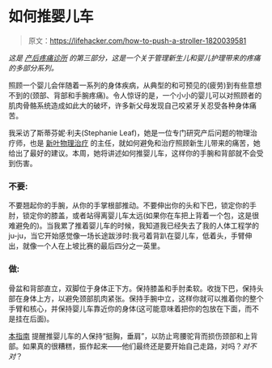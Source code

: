 # 如何推婴儿车

> 原文：<https://lifehacker.com/how-to-push-a-stroller-1820039581>

*这是* [*产后疼痛诊所*](https://lifehacker.com/tag/postpartum-pain-clinic) *的第三部分，这是一个关于管理新生儿和婴儿护理带来的疼痛的多部分系列。*



照顾一个婴儿会伴随着一系列的身体疾病，从典型的和可预见的(疲劳)到有些意想不到的(颈部、背部和手腕疼痛)。令人惊讶的是，一个小小的婴儿可以对照顾者的肌肉骨骼系统造成如此大的破坏，许多新父母发现自己咬紧牙关忍受各种身体痛苦。

我采访了斯蒂芬妮·利夫(Stephanie Leaf)，她是一位专门研究产后问题的物理治疗师，也是 [新叶物理治疗](https://newleafpt.com/) 的主任，就如何避免和治疗照顾新生儿带来的痛苦，她给出了最好的建议。本周，她将讲述如何推婴儿车，这样你的手腕和背部就不会受到伤害。

### 不要:

不要翘起你的手腕，从你的手掌根部推动。不要伸出你的头和下巴，锁定你的手肘，锁定你的膝盖，或者站得离婴儿车太远(如果你在车把上背着一个包，这是很难避免的)。当我累了推着婴儿车的时候，我知道我已经失去了我的人体工程学的 ju-ju，当它开始感觉像一场长途跋涉时:我弓着背趴在婴儿车，低着头，手臂伸出，就像一个人在上坡比赛的最后四分之一英里。

### **做:**

骨盆和背部直立，双脚位于身体正下方。保持膝盖和手肘柔软。收拢下巴，保持头部在身体上方，以避免颈部肌肉紧张。保持手腕中立，这样你就可以推着你的整个手臂和核心，并保持婴儿车靠近你的身体(这可能意味着把你的包放在下面，而不是挂在后面)。

[本指南](http://bodybeyondbaby.blogspot.com/2012/07/how-to-push-your-pram-and-avoid-injury.html) 提醒推婴儿车的人保持“挺胸，垂肩”，以防止弯腰驼背而损伤颈部和上背部。如果真的很糟糕，振作起来——他们最终还是要开始自己走路，对吗？*对不对*？